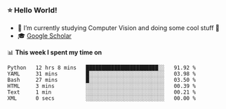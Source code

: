 ### ⭐️ Hello World!

<!--
**hologerry/hologerry** is a ✨ _special_ ✨ repository because its `README.md` (this file) appears on your GitHub profile.

Here are some ideas to get you started:

- 🔭 I’m currently working and studying on Computer Vision
- 🌱 I’m currently learning at Peking University
- 💬 Ask me about 
- 📫 How to reach me: E-mail
- 😄 Pronouns: he/his
- ⚡ Fun fact: Music is the Power
-->


- 🔭 I’m currently studying Computer Vision and doing some cool stuff 🤖
- 🎓 [Google Scholar](https://scholar.google.com/citations?user=3ykqW9wAAAAJ&hl=en)


📊 **This week I spent my time on**

<!--START_SECTION:waka-->

```text
Python   12 hrs 8 mins   ███████████████████████░░   91.92 %
YAML     31 mins         █░░░░░░░░░░░░░░░░░░░░░░░░   03.98 %
Bash     27 mins         █░░░░░░░░░░░░░░░░░░░░░░░░   03.50 %
HTML     3 mins          ░░░░░░░░░░░░░░░░░░░░░░░░░   00.39 %
Text     1 min           ░░░░░░░░░░░░░░░░░░░░░░░░░   00.21 %
XML      0 secs          ░░░░░░░░░░░░░░░░░░░░░░░░░   00.00 %
```

<!--END_SECTION:waka-->
